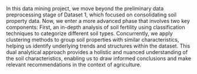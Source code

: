In this data mining project, we move beyond the preliminary data preprocessing stage of Dataset 1, which focused on consolidating soil property data. Now, we enter a more advanced phase that involves two key components: First, an in-depth analysis of soil fertility using classification techniques to categorize different soil types. Concurrently, we apply clustering methods to group soil properties with similar characteristics, helping us identify underlying trends and structures within the dataset. This dual analytical approach provides a holistic and nuanced understanding of the soil characteristics, enabling us to draw informed conclusions and make relevant recommendations in the context of agriculture.
